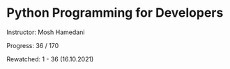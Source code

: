 
# Python Programming for Developers

Instructor: Mosh Hamedani

Progress: 36 / 170

Rewatched: 1 - 36 (16.10.2021)
